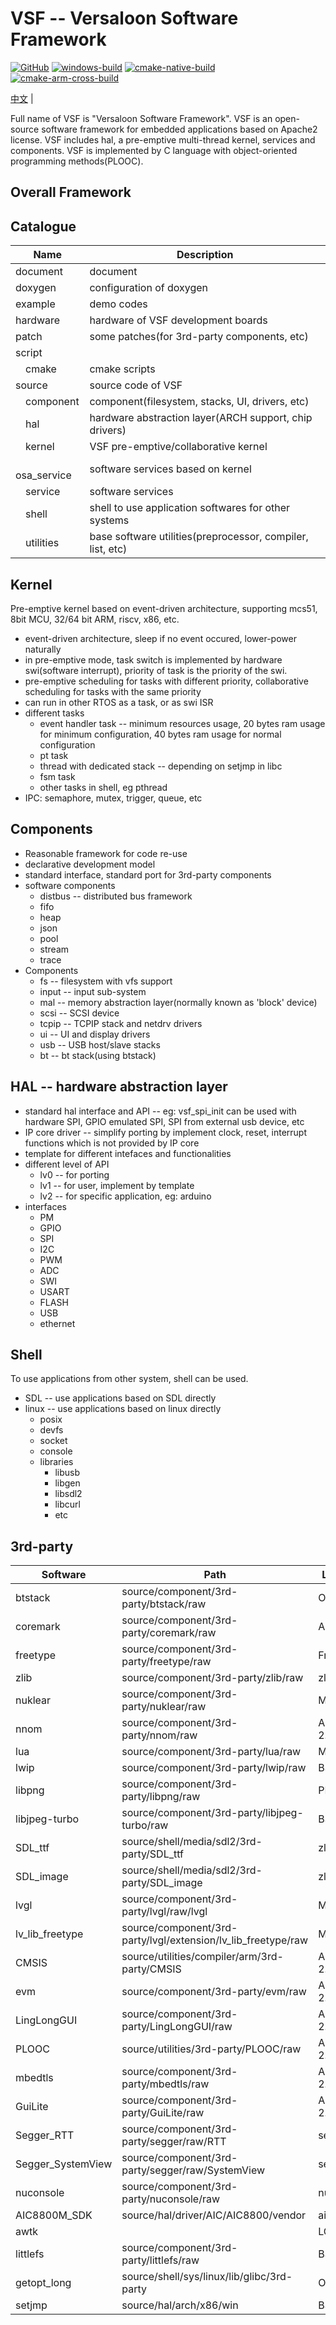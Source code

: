 # VSF -- Versaloon Software Framework
[![GitHub](https://img.shields.io/github/license/vsfteam/vsf.svg)](https://github.com/vsfteam/vsf/blob/master/LICENSE)
[![windows-build](https://github.com/vsfteam/vsf/actions/workflows/windows-build.yml/badge.svg)](https://github.com/vsfteam/vsf/actions/workflows/windows-build.yml)
[![cmake-native-build](https://github.com/vsfteam/vsf/actions/workflows/cmake-native-build.yml/badge.svg)](https://github.com/vsfteam/vsf/actions/workflows/cmake-native-build.yml)
[![cmake-arm-cross-build](https://github.com/vsfteam/vsf/actions/workflows/cmake-arm-cross-build.yml/badge.svg)](https://github.com/vsfteam/vsf/actions/workflows/cmake-arm-cross-build.yml)

[中文](README_zh.md) |

Full name of VSF is "Versaloon Software Framework". VSF is an open-source software framework for embedded applications based on Apache2 license. VSF includes hal, a pre-emptive multi-thread kernel, services and components. VSF is implemented by C language with object-oriented programming methods(PLOOC).

## Overall Framework


## Catalogue
| Name               | Description                                               |
| ------------------ | --------------------------------------------------------- |
| document           | document                                                  |
| doxygen            | configuration of doxygen                                  |
| example            | demo codes                                                |
| hardware           | hardware of VSF development boards                        |
| patch              | some patches(for 3rd-party components, etc)               |
| script             |                                                           |
|  &emsp;cmake       | cmake scripts                                             |
| source             | source code of VSF                                        |
|  &emsp;component   | component(filesystem, stacks, UI, drivers, etc)           |
|  &emsp;hal         | hardware abstraction layer(ARCH support, chip drivers)    |
|  &emsp;kernel      | VSF pre-emptive/collaborative kernel                      |
|  &emsp;osa_service | software services based on kernel                         |
|  &emsp;service     | software services                                         |
|  &emsp;shell       | shell to use application softwares for other systems      |
|  &emsp;utilities   | base software utilities(preprocessor, compiler, list, etc)|

## Kernel
Pre-emptive kernel based on event-driven architecture, supporting mcs51, 8bit MCU, 32/64 bit ARM, riscv, x86, etc.

- event-driven architecture, sleep if no event occured, lower-power naturally
- in pre-emptive mode, task switch is implemented by hardware swi(software interrupt), priority of task is the priority of the swi.
- pre-emptive scheduling for tasks with different priority, collaborative scheduling for tasks with the same priority
- can run in other RTOS as a task, or as swi ISR
- different tasks
  - event handler task -- minimum resources usage, 20 bytes ram usage for minimum configuration, 40 bytes ram usage for normal configuration
  - pt task
  - thread with dedicated stack -- depending on setjmp in libc
  - fsm task
  - other tasks in shell, eg pthread
- IPC: semaphore, mutex, trigger, queue, etc

## Components
- Reasonable framework for code re-use
- declarative development model
- standard interface, standard port for 3rd-party components
- software components
  - distbus -- distributed bus framework
  - fifo
  - heap
  - json
  - pool
  - stream
  - trace
- Components
  - fs -- filesystem with vfs support
  - input -- input sub-system
  - mal -- memory abstraction layer(normally known as 'block' device)
  - scsi -- SCSI device
  - tcpip -- TCPIP stack and netdrv drivers
  - ui -- UI and display drivers
  - usb -- USB host/slave stacks
  - bt -- bt stack(using btstack)

## HAL -- hardware abstraction layer
- standard hal interface and API -- eg: vsf_spi_init can be used with hardware SPI, GPIO emulated SPI, SPI from external usb device, etc
- IP core driver -- simplify porting by implement clock, reset, interrupt functions which is not provided by IP core
- template for different intefaces and functionalities
- different level of API
  - lv0 -- for porting
  - lv1 -- for user, implement by template
  - lv2 -- for specific application, eg: arduino
- interfaces
  - PM
  - GPIO
  - SPI
  - I2C
  - PWM
  - ADC
  - SWI
  - USART
  - FLASH
  - USB
  - ethernet

## Shell
To use applications from other system, shell can be used.

- SDL -- use applications based on SDL directly
- linux -- use applications based on linux directly
  - posix
  - devfs
  - socket
  - console
  - libraries
    - libusb
    - libgen
    - libsdl2
    - libcurl
    - etc

## 3rd-party
| Software          | Path                                                          | License    | Link                                           |
|-------------------|---------------------------------------------------------------|------------|------------------------------------------------|
| btstack           | source/component/3rd-party/btstack/raw                        | Other      | https://github.com/bluekitchen/btstack         |
| coremark          | source/component/3rd-party/coremark/raw                       | Apache     | https://github.com/eembc/coremark              |
| freetype          | source/component/3rd-party/freetype/raw                       | FreeType   | https://freetype.org/                          |
| zlib              | source/component/3rd-party/zlib/raw                           | zlib       | http://zlib.net/                               |
| nuklear           | source/component/3rd-party/nuklear/raw                        | MTI        | https://github.com/Immediate-Mode-UI/Nuklear   |
| nnom              | source/component/3rd-party/nnom/raw                           | Apache 2.0 | https://github.com/majianjia/nnom              |
| lua               | source/component/3rd-party/lua/raw                            | MIT        | https://www.lua.org/                           |
| lwip              | source/component/3rd-party/lwip/raw                           | BSD        | https://savannah.nongnu.org/projects/lwip/     |
| libpng            | source/component/3rd-party/libpng/raw                         | PNG2       | https://libpng.sf.net                          |
| libjpeg-turbo     | source/component/3rd-party/libjpeg-turbo/raw                  | BSD        | https://libjpeg-turbo.org/                     |
| SDL_ttf           | source/shell/media/sdl2/3rd-party/SDL_ttf                     | zlib       | https://hg.libsdl.org/SDL_ttf/                 |
| SDL_image         | source/shell/media/sdl2/3rd-party/SDL_image                   | zlib       | https://hg.libsdl.org/SDL_image/               |
| lvgl              | source/component/3rd-party/lvgl/raw/lvgl                      | MIT        | https://lvgl.io/                               |
| lv_lib_freetype   | source/component/3rd-party/lvgl/extension/lv_lib_freetype/raw | MIT        | https://lvgl.io/                               |
| CMSIS             | source/utilities/compiler/arm/3rd-party/CMSIS                 | Apache 2.0 | https://github.com/ARM-software/CMSIS_5        |
| evm               | source/component/3rd-party/evm/raw                            | Apache 2.0 | https://github.com/scriptiot/evm               |
| LingLongGUI       | source/component/3rd-party/LingLongGUI/raw                    | Apache 2.0 | https://gitee.com/gzbkey/LingLongGUI           |
| PLOOC             | source/utilities/3rd-party/PLOOC/raw                          | Apache 2.0 | https://github.com/GorgonMeducer/PLOOC         |
| mbedtls           | source/component/3rd-party/mbedtls/raw                        | Apache 2.0 | https://tls.mbed.org/                          |
| GuiLite           | source/component/3rd-party/GuiLite/raw                        | Apache 2.0 | https://github.com/idea4good/GuiLite           |
| Segger_RTT        | source/component/3rd-party/segger/raw/RTT                     | segger     | https://wiki.segger.com/RTT                    |
| Segger_SystemView | source/component/3rd-party/segger/raw/SystemView              | segger     | https://wiki.segger.com/SystemView             |
| nuconsole         | source/component/3rd-party/nuconsole/raw                      | nuvoton    | https://www.nuvoton.com.cn/                    |
| AIC8800M_SDK      | source/hal/driver/AIC/AIC8800/vendor                          | aic        | http://www.aicsemi.com/                        |
| awtk              |                                                               | LGPL 2.1   | https://www.zlg.cn/index/pub/awtk.html         |
| littlefs          | source/component/3rd-party/littlefs/raw                       | BSD        | https://github.com/littlefs-project/littlefs   |
| getopt_long       | source/shell/sys/linux/lib/glibc/3rd-party                    | OpenBSD    | https://github.com/openbsd/src                 |
| setjmp            | source/hal/arch/x86/win                                       | BSD        |                                                |
